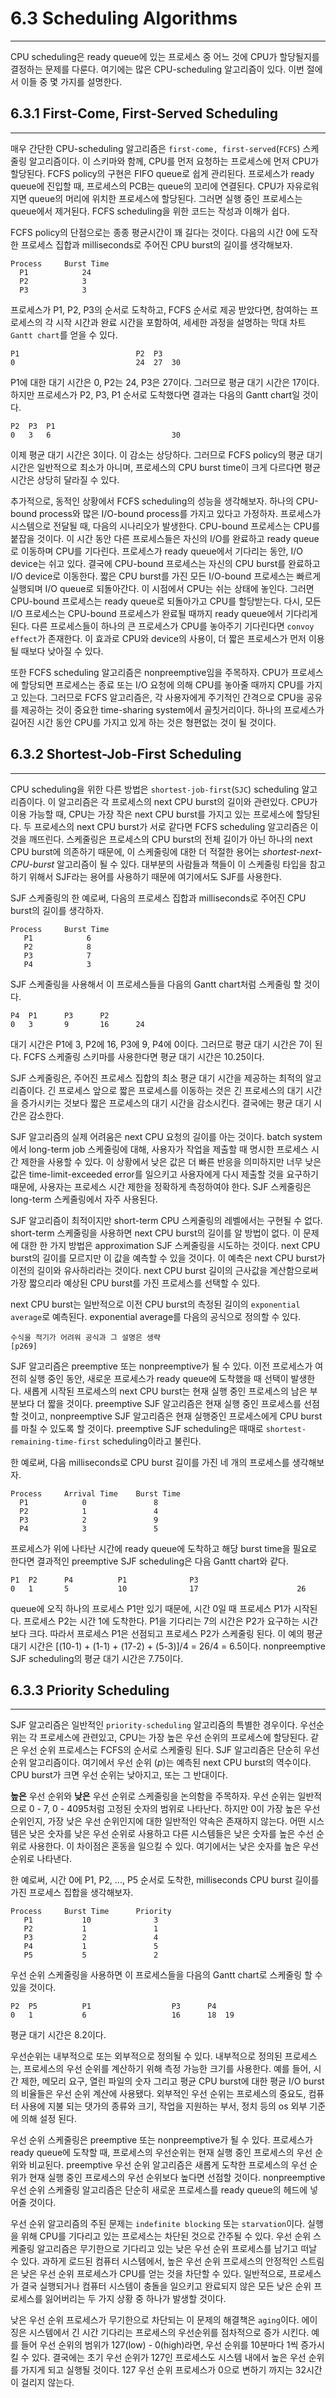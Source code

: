# 6.3 Scheduling Algorithms
---

CPU scheduling은 ready queue에 있는 프로세스 중 어느 것에 CPU가 할당될지를 결정하는 문제를 다룬다. 여기에는 많은 CPU-scheduling 알고리즘이 있다. 이번 절에서 이들 중 몇 가지를 설명한다.

## 6.3.1 First-Come, First-Served Scheduling
---

매우 간단한 CPU-scheduling 알고리즘은 `first-come, first-served`(`FCFS`) 스케줄링 알고리즘이다. 이 스키마와 함께, CPU를 먼저 요청하는 프로세스에 먼저 CPU가 할당된다. FCFS policy의 구현은 FIFO queue로 쉽게 관리된다. 프로세스가 ready queue에 진입할 때, 프로세스의 PCB는 queue의 꼬리에 연결된다. CPU가 자유로워지면 queue의 머리에 위치한 프로세스에 할당된다. 그러면 실행 중인 프로세스는 queue에서 제거된다. FCFS scheduling을 위한 코드는 작성과 이해가 쉽다.

FCFS policy의 단점으로는 종종 평균시간이 꽤 길다는 것이다. 다음의 시간 0에 도작한 프로세스 집합과 milliseconds로 주어진 CPU burst의 길이를 생각해보자.

	Process		Burst Time
	  P1		    24
	  P2		    3
	  P3		    3

프로세스가 P1, P2, P3의 순서로 도착하고, FCFS 순서로 제공 받았다면, 참여하는 프로세스의 각 시작 시간과 완료 시간을 포함하여, 세세한 과정을 설명하는 막대 차트 `Gantt chart`를 얻을 수 있다.

	P1							P2	P3
	0							24	27	30

P1에 대한 대기 시간은 0, P2는 24, P3은 27이다. 그러므로 평균 대기 시간은 17이다. 하지만 프로세스가 P2, P3, P1 순서로 도착했다면 결과는 다음의 Gantt chart일 것이다.

	P2	P3	P1
	0	3	6							30

이제 평균 대기 시간은 3이다. 이 감소는 상당하다. 그러므로 FCFS policy의 평균 대기 시간은 일반적으로 최소가 아니며, 프로세스의 CPU burst time이 크게 다르다면 평균 시간은 상당히 달라질 수 있다.

추가적으로, 동적인 상황에서 FCFS scheduling의 성능을 생각해보자. 하나의 CPU-bound process와 많은 I/O-bound process를 가지고 있다고 가정하자. 프로세스가 시스템으로 전달될 때, 다음의 시나리오가 발생한다. CPU-bound 프로세스는 CPU를 붙잡을 것이다. 이 시간 동안 다른 프로세스들은 자신의 I/O를 완료하고 ready queue로 이동하며 CPU를 기다린다. 프로세스가 ready queue에서 기다리는 동안, I/O device는 쉬고 있다. 결국에 CPU-bound 프로세스는 자신의 CPU burst를 완료하고 I/O device로 이동한다. 짧은 CPU burst를 가진 모든 I/O-bound 프로세스는 빠르게 실행되며 I/O queue로 되돌아간다. 이 시점에서 CPU는 쉬는 상태에 놓인다. 그러면 CPU-bound 프로세스는 ready queue로 되돌아가고 CPU를 할당받는다. 다시, 모든 I/O 프로세스는 CPU-bound 프로세스가 완료될 때까지 ready queue에서 기다리게 된다. 다른 프로세스들이 하나의 큰 프로세스가 CPU를 놓아주기 기다린다면 `convoy effect`가 존재한다. 이 효과로 CPU와 device의 사용이, 더 짧은 프로세스가 먼저 이용될 때보다 낮아질 수 있다.

또한 FCFS scheduling 알고리즘은 nonpreemptive임을 주목하자. CPU가 프로세스에 할당되면 프로세스는 종료 또는 I/O 요청에 의해 CPU를 놓아줄 때까지 CPU를 가지고 있는다. 그러므로 FCFS 알고리즘은, 각 사용자에게 주기적인 간격으로 CPU을 공유를 제공하는 것이 중요한 time-sharing system에서 골칫거리이다. 하나의 프로세스가 길어진 시간 동안 CPU를 가지고 있게 하는 것은 형편없는 것이 될 것이다.

## 6.3.2 Shortest-Job-First Scheduling
---

CPU scheduling을 위한 다른 방법은 `shortest-job-first`(`SJC`) scheduling 알고리즘이다. 이 알고리즘은 각 프로세스의 next CPU burst의 길이와 관련있다. CPU가 이용 가능할 때, CPU는 가장 작은 next CPU burst를 가지고 있는 프로세스에 할당된다. 두 프로세스의 next CPU burst가 서로 같다면 FCFS scheduling 알고리즘은 이것을 깨뜨린다. 스케줄링은 프로세스의 CPU burst의 전체 길이가 아닌 하나의 next CPU burst에 의존하기 때문에, 이 스케줄링에 대한 더 적절한 용어는 *shortest-next-CPU-burst* 알고리즘이 될 수 있다. 대부분의 사람들과 책들이 이 스케줄링 타입을 참고하기 위해서 SJF라는 용어를 사용하기 때문에 여기에서도 SJF를 사용한다.

SJF 스케줄링의 한 예로써, 다음의 프로세스 집합과 milliseconds로 주어진 CPU burst의 길이를 생각하자.

	Process		Burst Time
	   P1		     6
	   P2		     8
	   P3		     7
	   P4		     3

SJF 스케줄링을 사용해서 이 프로세스들을 다음의 Gantt chart처럼 스케줄링 할 것이다.

	P4	P1		P3		P2
	0	3		9		16		24

대기 시간은 P1에 3, P2에 16, P3에 9, P4에 0이다. 그러므로 평균 대기 시간은 7이 된다. FCFS 스케줄링 스키마를 사용한다면 평균 대기 시간은 10.25이다.

SJF 스케줄링은, 주어진 프로세스 집합의 최소 평균 대기 시간을 제공하는 최적의 알고리즘이다. 긴 프로세스 앞으로 짧은 프로세스를 이동하는 것은 긴 프로세스의 대기 시간을 증가시키는 것보다 짧은 프로세스의 대기 시간을 감소시킨다. 결국에는 평균 대기 시간은 감소한다.

SJF 알고리즘의 실제 어려움은 next CPU 요청의 길이를 아는 것이다. batch system에서 long-term job 스케줄링에 대해, 사용자가 작업을 제출할 때 명시한 프로세스 시간 제한을 사용할 수 있다. 이 상황에서 낮은 값은 더 빠른 반응을 의미하지만 너무 낮은 값은 time-limit-exceeded error를 일으키고 사용자에게 다시 제출할 것을 요구하기 때문에, 사용자는 프로세스 시간 제한을 정확하게 측정하여야 한다. SJF 스케줄링은 long-term 스케줄링에서 자주 사용된다.

SJF 알고리즘이 최적이지만 short-term CPU 스케줄링의 레벨에서는 구현될 수 없다. short-term 스케줄링을 사용하면 next CPU burst의 길이를 알 방법이 없다. 이 문제에 대한 한 가지 방법은 approximation SJF 스케줄링을 시도하는 것이다. next CPU burst의 길이를 모르지만 이 값을 예측할 수 있을 것이다. 이 예측은 next CPU burst가 이전의 길이와 유사하리라는 것이다. next CPU burst 길이의 근사값을 계산함으로써 가장 짧으리라 예상된 CPU burst를 가진 프로세스를 선택할 수 있다.

next CPU burst는 일반적으로 이전 CPU burst의 측정된 길이의 `exponential average`로 예측된다. exponential average를 다음의 공식으로 정의할 수 있다.

	수식을 적기가 어려워 공식과 그 설명은 생략
	[p269]

SJF 알고리즘은 preemptive 또는 nonpreemptive가 될 수 있다. 이전 프로세스가 여전히 실행 중인 동안, 새로운 프로세스가 ready queue에 도착했을 때 선택이 발생한다. 새롭게 시작된 프로세스의 next CPU burst는 현재 실행 중인 프로세스의 남은 부분보다 더 짧을 것이다. preemptive SJF 알고리즘은 현재 실행 중인 프로세스를 선점할 것이고, nonpreemptive SJF 알고리즘은 현재 실행중인 프로세스에게 CPU burst를 마칠 수 있도록 할 것이다. preemptive SJF scheduling은 때때로 `shortest-remaining-time-first` scheduling이라고 불린다.

한 예로써, 다음 milliseconds로 CPU burst 길이를 가진 네 개의 프로세스를 생각해보자.

	Process		Arrival Time	Burst Time
	  P1			0				8
	  P2			1				4
	  P3			2				9
	  P4			3				5

프로세스가 위에 나타난 시간에 ready queue에 도착하고 해당 burst time을 필요로 한다면 결과적인 preemptive SJF scheduling은 다음 Gantt chart와 같다.

	P1	P2		P4			P1				P3					
	0	1		5			10				17						26

queue에 오직 하나의 프로세스 P1만 있기 때문에, 시간 0일 때 프로세스 P1가 시작된다. 프로세스 P2는 시간 1에 도착한다. P1을 기다리는 7의 시간은 P2가 요구하는 시간보다 크다. 따라서 프로세스 P1은 선점되고 프로세스 P2가 스케줄링 된다. 이 예의 평균 대기 시간은 [(10-1) + (1-1) + (17-2) + (5-3)]/4 = 26/4 = 6.5이다. nonpreemptive SJF scheduling의 평균 대기 시간은 7.75이다.

## 6.3.3 Priority Scheduling
---

SJF 알고리즘은 일반적인 `priority-scheduling` 알고리즘의 특별한 경우이다. 우선순위는 각 프로세스에 관련있고, CPU는 가장 높은 우선 순위의 프로세스에 할당된다. 같은 우선 순위 프로세스는 FCFS의 순서로 스케줄링 된다. SJF 알고리즘은 단순히 우선 순위 알고리즘이다. 여기에서 우선 순위 (*p*)는 예측된 next CPU burst의 역수이다. CPU burst가 크면 우선 순위는 낮아지고, 또는 그 반대이다.

**높은** 우선 순위와 **낮은** 우선 순위로 스케줄링을 논의함을 주목하자. 우선 순위는 일반적으로 0 - 7, 0 - 4095처럼 고정된 숫자의 범위로 나타난다. 하지만 0이 가장 높은 우선 순위인지, 가장 낮은 우선 순위인지에 대한 일반적인 약속은 존재하지 않는다. 어떤 시스템은 낮은 숫자를 낮은 우선 순위로 사용하고 다른 시스템들은 낮은 숫자를 높은 수선 순위로 사용한다. 이 차이점은 혼동을 일으킬 수 있다. 여기에서는 낮은 숫자를 높은 우선 순위로 나타낸다.

한 예로써, 시간 0에 P1, P2, ..., P5 순서로 도착한, milliseconds CPU burst 길이를 가진 프로세스 집합을 생각해보자.

	Process		Burst Time		Priority
	   P1		    10			    3
	   P2		    1			    1
	   P3		    2			    4
	   P4		    1			    5
	   P5		    5			    2

우선 순위 스케줄링을 사용하면 이 프로세스들을 다음의 Gantt chart로 스케줄링 할 수 있을 것이다.

	P2	P5			P1					P3		P4
	0	1			6					16		18	19

평균 대기 시간은 8.2이다.

우선순위는 내부적으로 또는 외부적으로 정의될 수 있다. 내부적으로 정의된 프로세스는, 프로세스의 우선 순위를 계산하기 위해 측정 가능한 크기를 사용한다. 예를 들어, 시간 제한, 메모리 요구, 열린 파일의 숫자 그리고 평균 CPU burst에 대한 평균 I/O burst의 비율들은 우선 순위 계산에 사용됐다. 외부적인 우선 순위는 프로세스의 중요도, 컴퓨터 사용에 지불 되는 댓가의 종류와 크기, 작업을 지원하는 부서, 정치 등의 os 외부 기준에 의해 설정 된다.

우선 순위 스케줄링은 preemptive 또는 nonpreemptive가 될 수 있다. 프로세스가 ready queue에 도착할 때, 프로세스의 우선순위는 현재 실행 중인 프로세스의 우선 순위와 비교된다. preemptive 우선 순위 알고리즘은 새롭게 도착한 프로세스의 우선 순위가 현재 실행 중인 프로세스의 우선 순위보다 높다면 선점할 것이다. nonpreemptive 우선 순위 스케줄링 알고리즘은 단순히 새로운 프로세스를 ready queue의 헤드에 넣어줄 것이다.

우선 순위 알고리즘의 주된 문제는 `indefinite blocking` 또는 `starvation`이다. 실행을 위해 CPU를 기다리고 있는 프로세스는 차단된 것으로 간주될 수 있다. 우선 순위 스케줄링 알고리즘은 무기한으로 기다리고 있는 낮은 우선 순위 프로세스를 남기고 떠날 수 있다. 과하게 로드된 컴퓨터 시스템에서, 높은 우선 순위 프로세스의 안정적인 스트림은 낮은 우선 순위 프로세스가 CPU를 얻는 것을 차단할 수 있다. 일반적으로, 프로세스가 결국 실행되거나 컴퓨터 시스템이 충돌을 일으키고 완료되지 않은 모든 낮은 순위 프로세스를 잃어버리는 두 가지 상황 중 하나가 발생할 것이다.

낮은 우선 순위 프로세스가 무기한으로 차단되는 이 문제의 해결책은 `aging`이다. 에이징은 시스템에서 긴 시간 기다리는 프로세스의 우선순위를 점차적으로 증가 시킨다. 예를 들어 우선 순위의 범위가 127(low) - 0(high)라면, 우선 순위를 10분마다 1씩 증가시킬 수 있다. 결국에는 초기 우선 순위가 127인 프로세스도 시스템 내에서 높은 우선 순위를 가지게 되고 실행될 것이다. 127 우선 순위 프로세스가 0으로 변하기 까지는 32시간이 걸리지 않는다.
